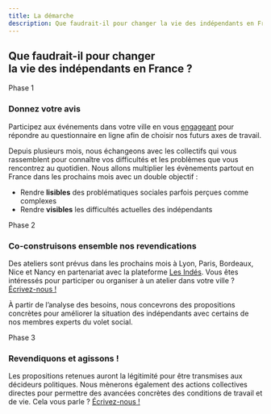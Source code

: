 ```yaml
---
title: La démarche
description: Que faudrait-il pour changer la vie des indépendants en France ?
---
```


## Que faudrait-il pour changer <br />la vie des indépendants en France ?

<div>
Phase 1

### Donnez votre avis

Participez aux événements dans votre ville en vous [engageant](/se-mobiliser/s-engager) pour répondre au questionnaire en ligne afin de choisir nos futurs axes de travail.

Depuis plusieurs mois, nous échangeons avec les collectifs qui vous rassemblent pour connaître vos difficultés et les problèmes que vous rencontrez au quotidien. Nous allons multiplier les évènements partout en France dans les prochains mois avec un double objectif :

- Rendre **lisibles** des problématiques sociales parfois perçues comme complexes
- Rendre **visibles** les difficultés actuelles des indépendants

</div>

<div>
Phase 2

### Co-construisons ensemble nos revendications

Des ateliers sont prévus dans les prochains mois à Lyon, Paris, Bordeaux, Nice et Nancy en partenariat avec la plateforme [Les Indés](https://lesindes.co/). Vous êtes intéressés pour participer ou organiser à un atelier dans votre ville ? [Écrivez-nous !](mailto:contact@independants.co)

À partir de l’analyse des besoins, nous concevrons des propositions concrètes pour améliorer la situation des indépendants avec certains de nos membres experts du volet social.

</div>

<div>
Phase 3

### Revendiquons et agissons !

Les propositions retenues auront la légitimité pour être transmises aux décideurs politiques. Nous mènerons également des actions collectives directes pour permettre des avancées concrètes des conditions de travail et de vie. Cela vous parle ? [Écrivez-nous !](mailto:contact@independants.co)

</div>
